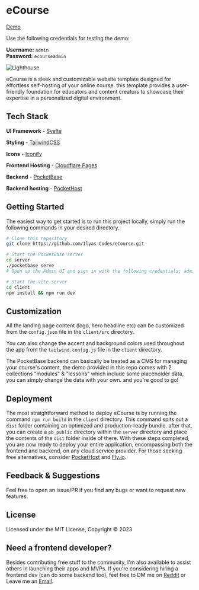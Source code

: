 # eCourse

[Demo](https://e-course.pages.dev/)

Use the following credentials for testing the demo:

**Username:** `admin`  
**Password:** `ecourseadmin`

![Lighthouse](https://github.com/Ilyas-Codes/eCourse/blob/main/client/public/lighthouse.jpg)

eCourse is a sleek and customizable website template designed for effortless self-hosting of your online course. this template provides a user-friendly foundation for educators and content creators to showcase their expertise in a personalized digital environment.

## Tech Stack

**UI Framework** - [Svelte](https://svelte.dev/)

**Styling** - [TailwindCSS](https://tailwindcss.com/)

**Icons** - [Iconify](https://iconify.design/)

**Frontend Hosting** - [Cloudflare Pages](https://pages.cloudflare.com/)

**Backend** - [PocketBase](https://pocketbase.io/)

**Backend hosting** - [PocketHost](https://pockethost.io/)

## Getting Started

The easiest way to get started is to run this project locally, simply run the following commands in your desired directory.

```bash
# Clone this repository
git clone https://github.com/Ilyas-Codes/eCourse.git

# Start the PocketBase server
cd server
./pocketbase serve
# Open up the Admin UI and sign in with the following credentials: admin@ecourse.com & ecourseadmin

# Start the vite server
cd client
npm install && npm run dev
```

## Customization

All the landing page content (logo, hero headline etc) can be customized from the `config.json` file in the `client/src` directory.

You can also change the accent and background colors used throughout the app from the `tailwind.config.js` file in the `client` directory.

The PocketBase backend can basically be treated as a CMS for managing your course's content, the demo provided in this repo comes with 2 collections "modules" & "lessons" which include some placeholder data, you can simply change the data with your own. and you're good to go!

## Deployment

The most straightforward method to deploy eCourse is by running the command `npm run build` in the `client` directory. This command spits out a `dist` folder containing an optimized and production-ready bundle. after that, you can create a `pb_public` directory within the `server` directory and place the contents of the `dist` folder inside of there. With these steps completed, you are now ready to deploy your entire application, encompassing both the frontend and backend, on any cloud service provider. For those seeking free alternatives, consider [PocketHost](https://pockethost.io/) and [Fly.io](https://fly.io/).

## Feedback & Suggestions

Feel free to open an issue/PR if you find any bugs or want to request new features.

## License

Licensed under the MIT License, Copyright © 2023

## Need a frontend developer?

Besides contributing free stuff to the community, I'm also available to assist others in launching their apps and MVPs. If you're considering hiring a frontend dev (can do some backend too), feel free to DM me on [Reddit](https://www.reddit.com/user/IlyasCodes) or Leave me an [Email](mailto:ilyas.sahrane@icloud.com).
